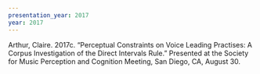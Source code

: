 ```yaml
---
presentation_year: 2017
year: 2017
---
```


Arthur, Claire. 2017c. “Perceptual Constraints on Voice Leading Practises: A Corpus Investigation of the Direct Intervals Rule.” Presented at the Society for Music Perception and Cognition Meeting, San Diego, CA, August 30.